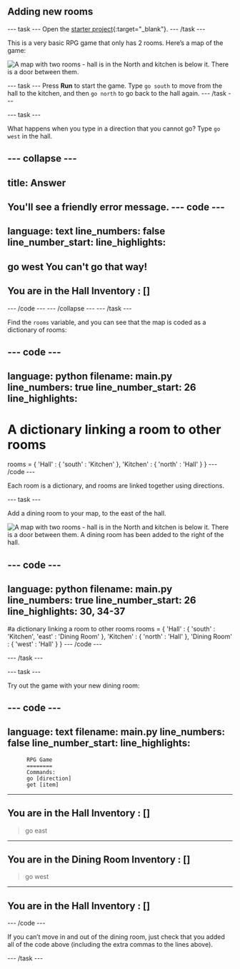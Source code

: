 ## Adding new rooms

--- task ---
Open the [starter project](https://editor.raspberrypi.org/en/projects/rpg-starter){:target="_blank"}.
--- /task ---



This is a very basic RPG game that only has 2 rooms. Here’s a map of the game:

![A map with two rooms - hall is in the North and kitchen is below it. There is a door between them.](images/rpg-map1.png)

--- task ---
Press **Run** to start the game. Type `go south` to move from the hall to the kitchen, and then `go north` to go back to the hall again.
--- /task ---

--- task ---

What happens when you type in a direction that you cannot go? Type `go west` in the hall.

--- collapse ---
---
title: Answer
---
You'll see a friendly error message.
--- code ---
---
language: text
line_numbers: false
line_number_start: 
line_highlights: 
---
go west
You can't go that way!
---------------------------
You are in the Hall
Inventory : []
---------------------------
>
--- /code ---
--- /collapse ---
--- /task ---



Find the `rooms` variable, and you can see that the map is coded as a dictionary of rooms:

--- code ---
---
language: python
filename: main.py
line_numbers: true
line_number_start: 26
line_highlights: 
---
# A dictionary linking a room to other rooms
rooms = {
    'Hall' : {
        'south' : 'Kitchen'
    },
    'Kitchen' : {
        'north' : 'Hall'
    }
}
--- /code ---

Each room is a dictionary, and rooms are linked together using directions.  


--- task ---

Add a dining room to your map, to the east of the hall.

![A map with two rooms - hall is in the North and kitchen is below it. There is a door between them. A dining room has been added to the right of the hall.](images/rpg-dining.png)

--- code ---
---
language: python
filename: main.py
line_numbers: true
line_number_start: 26
line_highlights: 30, 34-37
---
#a dictionary linking a room to other rooms
rooms = {
    'Hall' : {
        'south' : 'Kitchen',
        'east' : 'Dining Room'
    },
    'Kitchen' : {
        'north' : 'Hall'
    },
    'Dining Room' : {
        'west' : 'Hall'
    }
}
--- /code ---

--- /task ---

--- task ---

Try out the game with your new dining room:

--- code ---
---
language: text
filename: main.py
line_numbers: false
line_number_start: 
line_highlights: 
---

          RPG Game
          ========
          Commands:
          go [direction]
          get [item]
          
---------------------------
You are in the Hall
Inventory : []
---------------------------
>go east
---------------------------
You are in the Dining Room
Inventory : []
---------------------------
>go west
---------------------------
You are in the Hall
Inventory : []
---------------------------
>
--- /code ---

If you can’t move in and out of the dining room, just check that you added all of the code above (including the extra commas to the lines above).

--- /task ---
